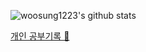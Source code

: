 ![woosung1223's github stats](https://github-readme-stats.vercel.app/api?username=woosung1223&show_icons=true)

[개인 공부기록 📒](https://ink-chestnut-bd2.notion.site/16b49e2c4b024d6da3335a96eaca7863)
